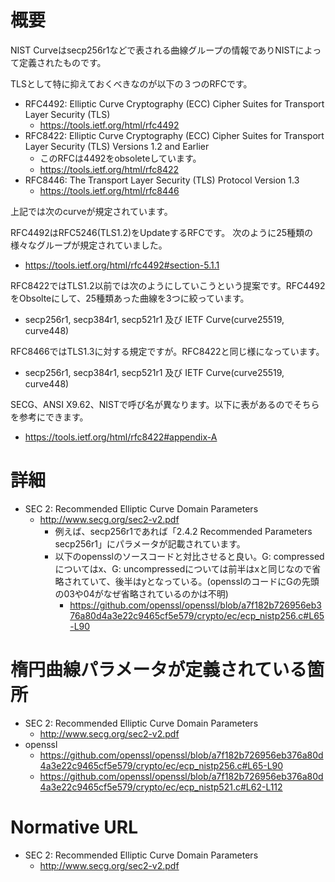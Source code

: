 # 概要
NIST Curveはsecp256r1などで表される曲線グループの情報でありNISTによって定義されたものです。

TLSとして特に抑えておくべきなのが以下の３つのRFCです。
- RFC4492: Elliptic Curve Cryptography (ECC) Cipher Suites for Transport Layer Security (TLS)
  - https://tools.ietf.org/html/rfc4492
- RFC8422: Elliptic Curve Cryptography (ECC) Cipher Suites for Transport Layer Security (TLS) Versions 1.2 and Earlier
  - このRFCは4492をobsoleteしています。
  - https://tools.ietf.org/html/rfc8422
- RFC8446: The Transport Layer Security (TLS) Protocol Version 1.3
  - https://tools.ietf.org/html/rfc8446

上記では次のcurveが規定されています。

RFC4492はRFC5246(TLS1.2)をUpdateするRFCです。
次のように25種類の様々なグループが規定されていました。
- https://tools.ietf.org/html/rfc4492#section-5.1.1

RFC8422ではTLS1.2以前では次のようにしていこうという提案です。RFC4492をObsolteにして、25種類あった曲線を3つに絞っています。
- secp256r1, secp384r1, secp521r1 及び IETF Curve(curve25519, curve448)

RFC8466ではTLS1.3に対する規定ですが。RFC8422と同じ様になっています。
- secp256r1, secp384r1, secp521r1 及び IETF Curve(curve25519, curve448)

SECG、ANSI X9.62、NISTで呼び名が異なります。以下に表があるのでそちらを参考にできます。
- https://tools.ietf.org/html/rfc8422#appendix-A

# 詳細


- SEC 2: Recommended Elliptic Curve Domain Parameters
  - http://www.secg.org/sec2-v2.pdf
    - 例えば、secp256r1であれば「2.4.2 Recommended Parameters secp256r1」にパラメータが記載されています。
    - 以下のopensslのソースコードと対比させると良い。G: compressedについてはx、G: uncompressedについては前半はxと同じなので省略されていて、後半はyとなっている。(opensslのコードにGの先頭の03や04がなぜ省略されているのかは不明)
      - https://github.com/openssl/openssl/blob/a7f182b726956eb376a80d4a3e22c9465cf5e579/crypto/ec/ecp_nistp256.c#L65-L90



# 楕円曲線パラメータが定義されている箇所
- SEC 2: Recommended Elliptic Curve Domain Parameters
  - http://www.secg.org/sec2-v2.pdf
- openssl
  - https://github.com/openssl/openssl/blob/a7f182b726956eb376a80d4a3e22c9465cf5e579/crypto/ec/ecp_nistp256.c#L65-L90
  - https://github.com/openssl/openssl/blob/a7f182b726956eb376a80d4a3e22c9465cf5e579/crypto/ec/ecp_nistp521.c#L62-L112

# Normative URL
- SEC 2: Recommended Elliptic Curve Domain Parameters
  - http://www.secg.org/sec2-v2.pdf

